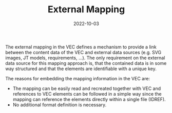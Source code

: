 ﻿---
title: External Mapping
toc: false
type: specs
layout:  package
date: "2022-10-03"
draft: false
specification: VEC
version: 2.0.1
documentType: "Recommendation"
elementType:  Package
menu:
  VEC-2.0.1:    
    identifier: external-mapping
    weight: 1011 

# Prev/next pager order (if `docs_section_pager` enabled in `params.toml`)
weight: 1011
---
<p> The external mapping in the VEC defines a mechanism to provide a link between the content data of the VEC&#160;and external data sources (e.g. SVG images, JT models, requirements, ...). The only requirement on the external data source for this mapping approach is, that the contained data is in some way structured and that the elements are identifiable with a unique key.      </p>      <p> The reasons for embedding the mapping information in the VEC&#160;are:      </p>      <ul>       <li> The mapping can be easily read and recreated together with VEC and references to VEC elements can be followed in a simple way since the mapping can reference the elements directly within a single file (IDREF).        </li>       <li> No additional format definition is necessary.        </li>     </ul>     <p> &#160;      </p>